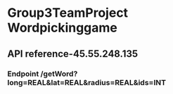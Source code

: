 # Group3TeamProject  Wordpickinggame
## API reference-45.55.248.135
### Endpoint /getWord?long=REAL&lat=REAL&radius=REAL&ids=INT

